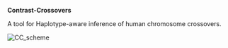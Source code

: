 **Contrast-Crossovers**

A tool for Haplotype-aware inference of human chromosome crossovers.

![CC_scheme](https://github.com/scikal/contrast-crossovers/blob/main/illustrations/CC_fig1_plain_svg.svg)
